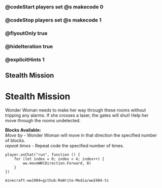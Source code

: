 ### @codeStart players set @s makecode 0
### @codeStop players set @s makecode 1

### @flyoutOnly true
### @hideIteration true
### @explicitHints 1

## Stealth Mission

# Stealth Mission
Wonder Woman needs to make her way through these rooms without tripping any alarms. If she crosses a laser, the gates will shut! Help her move through the rooms undetected.

**Blocks Available:**  
*Move <direction> by <number>* - Wonder Woman will move in that direction the specified number of blocks.  
*repeat <number> times* - Repeat code the specified number of times.  

```ghost
player.onChat("run", function () {
	for (let index = 0; index < 4; index++) {
        ww.moveWW(Direction.Forward, 0)
    }
})
```
```package
minecraft-ww1984=github:ReWrite-Media/ww1984-ts
```
